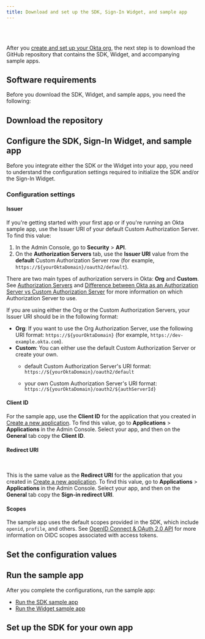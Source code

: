 ```yaml
---
title: Download and set up the SDK, Sign-In Widget, and sample app
---
```

<div class="oie-embedded-sdk">

<ApiLifecycle access="ie" /><br>
<ApiLifecycle access="Limited GA" /><br>

<StackSelector class="cleaner-selector"/>

After you [create and set up your Okta org](/docs/guides/oie-embedded-common-org-setup/), the next step is to download the GitHub repository that contains the SDK, Widget, and accompanying sample apps.

## Software requirements

Before you download the SDK, Widget, and sample apps, you need the following:

<StackSelector snippet="softwarerequirements" noSelector />

## Download the repository

<StackSelector snippet="githubinstructions" noSelector />

## Configure the SDK, Sign-In Widget, and sample app

Before you integrate either the SDK or the Widget into your app, you need to understand the configuration settings required to initialize the SDK and/or the Sign-In Widget.

### Configuration settings

#### Issuer

If you're getting started with your first app or if you're running an Okta sample app, use the Issuer URI of your default Custom Authorization Server. To find this value:

1. In the Admin Console, go to **Security** > **API**.
2. On the **Authorization Servers** tab, use the **Issuer URI** value from the **default** Custom Authorization Server row (for example, `https://${yourOktaDomain}/oauth2/default`).

There are two main types of authorization servers in Okta: **Org** and **Custom**. See [Authorization Servers](/docs/concepts/auth-servers/#available-authorization-server-types) and [Difference between Okta as an Authorization Server vs Custom Authorization Server](https://support.okta.com/help/s/article/Difference-Between-Okta-as-An-Authorization-Server-vs-Custom-Authorization-Server?language=en_US) for more information on which Authorization Server to use.

If you are using either the Org or the Custom Authorization Servers, your Issuer URI should be in the following format:

* **Org**: If you want to use the Org Authorization Server, use the following URI format: `https://${yourOktaDomain}` (for example, `https://dev-example.okta.com`).
* **Custom**: You can either use the default Custom Authorization Server or create your own.
  * default Custom Authorization Server's URI format: `https://${yourOktaDomain}/oauth2/default`

  * your own Custom Authorization Server's URI format: `https://${yourOktaDomain}/oauth2/${authServerId}`

#### Client ID

For the sample app, use the **Client ID** for the application that you created in [Create a new application](/docs/guides/oie-embedded-common-org-setup/-/main/#create-a-new-application). To find this value, go to **Applications** > **Applications** in the Admin Console. Select your app, and then on the **General** tab copy the **Client ID**.

<StackSelector snippet="clientsecret" noSelector />

#### Redirect URI

<StackSelector snippet="redirecturi" noSelector /><br>

This is the same value as the **Redirect URI** for the application that you created in [Create a new application](/docs/guides/oie-embedded-common-org-setup/-/main/#create-a-new-application). To find this value, go to **Applications** > **Applications** in the Admin Console. Select your app, and then on the **General** tab copy the **Sign-in redirect URI**.

#### Scopes

The sample app uses the default scopes provided in the SDK, which include `openid`, `profile`, and others. See [OpenID Connect & OAuth 2.0 API](/docs/reference/api/oidc/#scopes) for more information on OIDC scopes associated with access tokens.

## Set the configuration values

<StackSelector snippet="configlocations" noSelector />

<StackSelector snippet="configorder" noSelector />

## Run the sample app

After you complete the configurations, run the sample app:

* [Run the SDK sample app](/docs/guides/oie-embedded-common-run-samples/-/main/#run-the-sdk-sample-app)
* [Run the Widget sample app](/docs/guides/oie-embedded-common-run-samples/-/main/#run-the-widget-sample-app)

## Set up the SDK for your own app

<StackSelector snippet="sdkforyourapp" noSelector />

</div>
